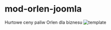 # mod-orlen-joomla
Hurtowe ceny paliw Orlen dla biznesu
![template](https://github.com/pablop76/mod-orlen-joomla/assets/24696716/cd55234d-0c33-4200-a84c-355cb97d47f4)
